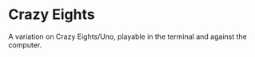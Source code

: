 # Crazy Eights

A variation on Crazy Eights/Uno, playable in the terminal and against the computer.
